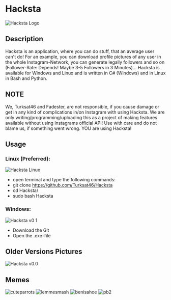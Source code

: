 # Hacksta

![Hacksta Logo](https://user-images.githubusercontent.com/50042338/93688816-0bb4f300-fac9-11ea-983a-dc7e4efa3a19.jpg)

## Description
Hacksta is an application, where you can do stuff, that an average user can't do! For an example, you can download profile pictures of any user in the whole Instagram-Network, you can generate legally followers and so on (Follower-Rate: Depends! Maybe 3-5 Followers in 3 Minutes)... Hacksta is available for Windows and Linux and is written in C# (Windows) and in Linux in Bash and Python. 

## NOTE
We, Turksat46 and Fadester, are not responsible, if you cause damage or get in any kind of complications in/on Instagram with using Hacksta. We are only writing/programming/uploading this as a project of making features available without using Instagrams official API! 
Use with care and do not blame us, if something went wrong. YOU are using Hacksta!

## Usage

### Linux (Preferred):

![Hacksta Linux](https://user-images.githubusercontent.com/53977560/93612498-dc6e8b00-f9cf-11ea-9aac-364e29014197.jpeg)

- open terminal and type the following commands:
- git clone https://github.com/Turksat46/Hacksta
- cd Hacksta/
- sudo bash Hacksta

### Windows:

![Hacksta v0 1](https://user-images.githubusercontent.com/50042338/93688779-b4af1e00-fac8-11ea-8e0a-d112ddfa0a69.JPG)

- Download the Git
- Open the .exe-file

## Older Versions Pictures
![Hacksta v0.0](https://user-images.githubusercontent.com/50042338/93686959-11efa300-faba-11ea-95a9-fe916d7dd11e.JPG)


## Memes

![cuteparrots](https://user-images.githubusercontent.com/50042338/93686977-3fd4e780-faba-11ea-9f21-993109a83b44.jpg)
![lemmesmash](https://user-images.githubusercontent.com/50042338/93689084-6a7b6c00-facb-11ea-8d3e-5c0b3097cc19.gif)
![benisahoe](https://user-images.githubusercontent.com/50042338/93689105-9bf43780-facb-11ea-86b9-cacd60d7f6be.gif)
![pb2](https://user-images.githubusercontent.com/50042338/93689107-9e569180-facb-11ea-9a36-a2646cc0b78c.gif)
